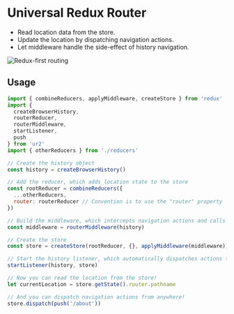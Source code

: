 # Universal Redux Router

- Read location data from the store.
- Update the location by dispatching navigation actions.
- Let middleware handle the side-effect of history navigation.

![Redux-first routing](https://camo.githubusercontent.com/b08b1b78a08e0444ab451f692618d59da977e6a1/687474703a2f2f692e696d6775722e636f6d2f734169566c6b4d2e6a7067)

## Usage

```js
import { combineReducers, applyMiddleware, createStore } from 'redux'
import {
  createBrowserHistory,
  routerReducer,
  routerMiddleware,
  startListener,
  push
} from 'ur2'
import { otherReducers } from './reducers'

// Create the history object
const history = createBrowserHistory()

// Add the reducer, which adds location state to the store
const rootReducer = combineReducers({
  ...otherReducers,
  router: routerReducer // Convention is to use the "router" property
})

// Build the middleware, which intercepts navigation actions and calls the corresponding history method
const middleware = routerMiddleware(history)

// Create the store
const store = createStore(rootReducer, {}, applyMiddleware(middleware))

// Start the history listener, which automatically dispatches actions to keep the store in sync with the history
startListener(history, store)

// Now you can read the location from the store!
let currentLocation = store.getState().router.pathname

// And you can dispatch navigation actions from anywhere!
store.dispatch(push('/about'))
```
